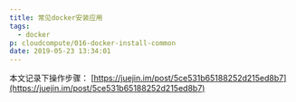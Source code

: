 ```yaml
---
title: 常见docker安装应用
tags:
  - docker
p: cloudcompute/016-docker-install-common
date: 2019-05-23 13:34:01
---
```


本文记录下操作步骤： [https://juejin.im/post/5ce531b65188252d215ed8b7](https://juejin.im/post/5ce531b65188252d215ed8b7)


